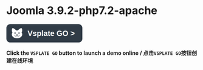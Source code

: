 # Joomla 3.9.2-php7.2-apache

<a href="https://www.vsplate.com/?docker-compose=https://github.com/vsplate/dcenvs/joomla/3.9.2-php7.2-apache"><img alt="VSPLATE GO" src="https://raw.githubusercontent.com/vsplate/images/master/vsgo_btn.png" width="200px"></a>

**Click the `VSPLATE GO` button to launch a demo online / 点击`VSPLATE GO`按钮创建在线环境**